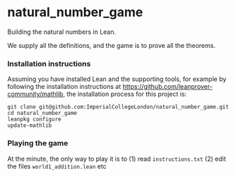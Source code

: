 # natural_number_game
Building the natural numbers in Lean. 

We supply all the definitions, and the game is to prove all the theorems.

### Installation instructions

Assuming you have installed Lean and the supporting tools, for example
by following the installation instructions at https://github.com/leanprover-community/mathlib,
the installation process for this project is:

```
git clone git@github.com:ImperialCollegeLondon/natural_number_game.git
cd natural_number_game
leanpkg configure
update-mathlib
```

### Playing the game

At the minute, the only way to play it is to
(1) read `instructions.txt`
(2) edit the files `world1_addition.lean` etc

